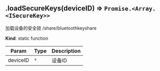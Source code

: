 <a name="module_miot/service/security--module.exports.loadSecureKeys"></a>

## .loadSecureKeys(deviceID) ⇒ <code>Promise.&lt;Array.&lt;ISecureKey&gt;&gt;</code>
加载设备的安全锁 /share/bluetoothkeyshare

**Kind**: static function  

| Param | Type | Description |
| --- | --- | --- |
| deviceID | <code>\*</code> | 设备ID |

